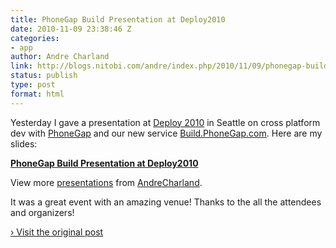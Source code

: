 ```yaml
---
title: PhoneGap Build Presentation at Deploy2010
date: 2010-11-09 23:38:46 Z
categories:
- app
author: Andre Charland
link: http://blogs.nitobi.com/andre/index.php/2010/11/09/phonegap-build-presentation-at-deploy2010/
status: publish
type: post
format: html
---
```


Yesterday I gave a presentation at [Deploy 2010](http://www.seattle20.com/deploy/) in Seattle on cross platform dev with [PhoneGap](https://phonegap.com) and our new service [Build.PhoneGap.com](http://build.phonegap.com). Here are my slides:

**[PhoneGap Build Presentation at Deploy2010](http://www.slideshare.net/AndreCharland/phonegap-build-presentation-at-deploy2010)**

View more [presentations](http://www.slideshare.net/) from [AndreCharland](http://www.slideshare.net/AndreCharland).

It was a great event with an amazing venue! Thanks to the all the attendees and organizers!

[› Visit the original post](http://blogs.nitobi.com/andre/index.php/2010/11/09/phonegap-build-presentation-at-deploy2010/)
